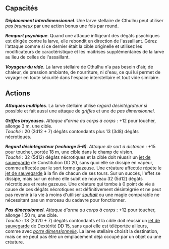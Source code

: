 ## Capacités
_**Déplacement interdimensionnel**_. Une larve stellaire de Cthulhu peut utiliser [_pas brumeux_](/grimoire/pas-brumeux/) par une action bonus une fois par round.

_**Rempart psychique**_. Quand une attaque infligeant des dégâts psychiques est dirigée contre la larve, elle rebondit en direction de l'assaillant. Gérez l'attaque comme si ce dernier était la cible originelle et utilisez les modificateurs de caractéristique et les maîtrises supplémentaires de la larve au lieu de celles de l'assaillant.

_**Voyageur du vide**_. La larve stellaire de Cthulhu n'a pas besoin d'air, de chaleur, de pression ambiante, de nourriture, ni d'eau, ce qui lui permet de voyager en toute sécurité dans l'espace interstellaire et tout vide similaire.

## Actions
_**Attaques multiples**_. La larve stellaire utilise _regard désintégrateur_ si possible et fait aussi une attaque de _griffes_ et une de _pas dimensionnel_.

_**Griffes broyeuses**_. _Attaque d'arme au corps à corps_ : +12 pour toucher, allonge 3 m, une cible.  
_Touché_ : 20 (2d12 + 7) dégâts contondants plus 13 (3d8) dégâts nécrotiques.

_**Regard désintégrateur (recharge 5-6)**_. _Attaque de sort à distance_ : +15 pour toucher, portée 18 m, une cible dans le champ de vision.  
_Touché_ : 32 (5d12) dégâts nécrotiques et la cible doit réussir un [jet de sauvegarde](/utiliser-les-caracteristiques/#jets-de-sauvegarde) de Constitution DD 20, sans quoi elle se dissipe en vapeur, comme affectée par le sort forme gazeuse. Une créature affectée répète le [jet de sauvegarde](/utiliser-les-caracteristiques/#jets-de-sauvegarde) à la fin de chacun de ses tours. Sur un succès, l'effet se dissipe, mais sur un échec elle subit de nouveau 32 (5d12) dégâts nécrotiques et reste gazeuse. Une créature qui tombe à 0 point de vie à cause de ces dégâts nécrotiques est définitivement désintégrée et ne peut pas revenir à la vie à moins d'utiliser [_souhait_](/grimoire/souhait/) ou une magie comparable ne nécessitant pas un morceau du cadavre pour fonctionner.

_**Pas dimensionnel**_. _Attaque d'arme au corps à corps_ : +12 pour toucher, allonge 1,50 m, une cible.  
_Touché_ : 18 (2d20 + 7) dégâts contondants et la cible doit réussir un [jet de sauvegarde](/utiliser-les-caracteristiques/#jets-de-sauvegarde) de Dextérité DD 15, sans quoi elle est téléportée ailleurs, comme avec [_porte dimensionnelle_](/grimoire/porte-dimensionnelle/). La larve stellaire choisit la destination, mais ce ne peut pas être un emplacement déjà occupé par un objet ou une créature.
